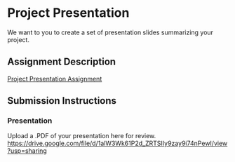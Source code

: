 # Project Presentation
We want to you to create a set of presentation slides summarizing your project.

## Assignment Description
[Project Presentation Assignment](https://education.launchcode.org/liftoff/modules/assignments/project-presentation)

## Submission Instructions

### Presentation
Upload a .PDF of your presentation here for review.
https://drive.google.com/file/d/1alW3Wk61P2d_ZRTSIIy9zay9i74nPewI/view?usp=sharing